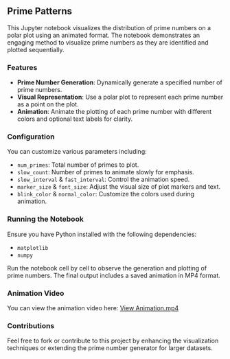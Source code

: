 
## Prime Patterns

This Jupyter notebook visualizes the distribution of prime numbers on a polar plot using an animated format. The notebook demonstrates an engaging method to visualize prime numbers as they are identified and plotted sequentially.

### Features
- **Prime Number Generation**: Dynamically generate a specified number of prime numbers.
- **Visual Representation**: Use a polar plot to represent each prime number as a point on the plot.
- **Animation**: Animate the plotting of each prime number with different colors and optional text labels for clarity.

### Configuration
You can customize various parameters including:
- `num_primes`: Total number of primes to plot.
- `slow_count`: Number of primes to animate slowly for emphasis.
- `slow_interval` & `fast_interval`: Control the animation speed.
- `marker_size` & `font_size`: Adjust the visual size of plot markers and text.
- `blink_color` & `normal_color`: Customize the colors used during animation.

### Running the Notebook
Ensure you have Python installed with the following dependencies:
- `matplotlib`
- `numpy`

Run the notebook cell by cell to observe the generation and plotting of prime numbers. The final output includes a saved animation in MP4 format.

### Animation Video
You can view the animation video here: [View Animation.mp4](sandbox:/mnt/data/animation.mp4)

### Contributions
Feel free to fork or contribute to this project by enhancing the visualization techniques or extending the prime number generator for larger datasets.
